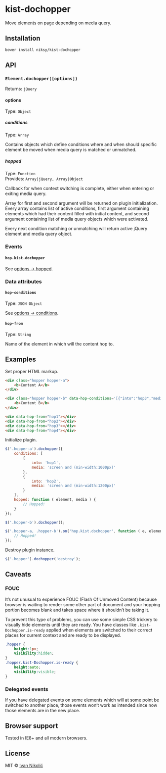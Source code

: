# kist-dochopper

Move elements on page depending on media query.

## Installation

```sh
bower install niksy/kist-dochopper
```

## API

### `Element.dochopper([options])`

Returns: `jQuery`

#### options

Type: `Object`

##### conditions

Type: `Array`

Contains objects which define conditions where and when should specific element be moved when media query is matched or unmatched.

##### hopped

Type: `Function`  
Provides: `Array|jQuery, Array|Object`

Callback for when context switching is complete, either when entering or exiting media query.

Array for first and second argument will be returned on plugin initialization. Every array contains list of active conditions, first argument containing elements which had their content filled with initial content, and second argument containing list of media query objects which were activated.

Every next condition matching or unmatching will return active jQuery element and media query object.

### Events

#### `hop.kist.dochopper`

See [options → hopped](#hopped).

### Data attributes

#### `hop-conditions`

Type: `JSON Object`

See [options → conditions](#conditions).

#### `hop-from`

Type: `String`

Name of the element in which will the content hop to.

## Examples

Set proper HTML markup.

```html
<div class="hopper hopper-a">
	<b>Content A</b>
</div>

<div class="hopper hopper-b" data-hop-conditions='[{"into":"hop3","media":"screen and (min-width:900px)"},{"into":"hop4","media":"screen and (min-width:1400px)"}]'>
	<b>Content B</b>
</div>

<div data-hop-from="hop1"></div>
<div data-hop-from="hop2"></div>
<div data-hop-from="hop3"></div>
<div data-hop-from="hop4"></div>
```

Initialize plugin.

```js
$('.hopper-a').dochopper({
	conditions: [
		{
			into: 'hop1',
			media: 'screen and (min-width:1000px)'
		},
		{
			into: 'hop2',
			media: 'screen and (min-width:1200px)'
		}
	],
	hopped: function ( element, media ) {
		// Hopped!
	}
});

$('.hopper-b').dochopper();

$('.hopper-a, .hopper-b').on('hop.kist.dochopper', function ( e, element, media ) {
	// Hopped!
});
```

Destroy plugin instance.

```js
$('.hopper').dochopper('destroy');
```

## Caveats

### FOUC

It’s not unusual to experience FOUC (Flash Of Unmoved Content) because browser is waiting to render some other part of document and your hopping portion becomes blank and takes space where it shouldn’t be taking it.

To prevent this type of problems, you can use some simple CSS trickery to visually hide elements until they are ready. You have classes like `.kist-Dochopper.is-ready` applied when elements are switched to their correct places for current context and are ready to be displayed.

```css
.hopper {
	height:1px;
	visibility:hidden;
}
.hopper.kist-Dochopper.is-ready {
	height:auto;
	visibility:visible;
}
```

### Delegated events

If you have delegated events on some elements which will at some point be switched to another place, those events won’t work as intended since now those elements are in the new place.

## Browser support

Tested in IE8+ and all modern browsers.

## License

MIT © [Ivan Nikolić](http://ivannikolic.com)










